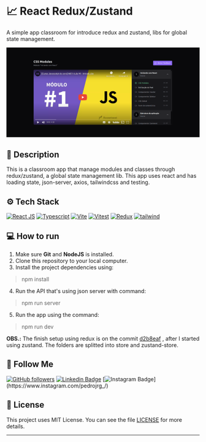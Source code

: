 # 📈 React Redux/Zustand
A simple app classroom for introduce redux and zustand, libs for global state management.

![Classroom app - Redux and Zustand](/.github/screenshots/img_1.png "Classroom app - Redux and Zustand")

## :page_with_curl:  Description
This is a classroom app that manage modules and classes through redux/zustand, a global state management lib. This app uses react and has loading state, json-server, axios, tailwindcss and testing.
 
## :gear: Tech Stack
[![React JS](https://skillicons.dev/icons?i=react "React JS")](https://react.dev/ "React JS") [![Typescript](https://skillicons.dev/icons?i=ts "Typescript")](https://www.typescriptlang.org/ "Typescript") [![Vite](https://skillicons.dev/icons?i=vite "Vite")](https://vitejs.dev/ "Vite") [![Vitest](https://skillicons.dev/icons?i=vitest "Vitest")](https://vitest.dev/ "Vitest") [![Redux](https://skillicons.dev/icons?i=redux "Redux")](https://redux.js.org/ "Redux") [![tailwind](https://skillicons.dev/icons?i=tailwind "tailwind")](https://tailwindcss.com/ "tailwind")

## 💻 How to run
1. Make sure **Git** and **NodeJS** is installed.
2. Clone this repository to your local computer.
3. Install the project dependencies using:
> npm install
4. Run the API that's using json server with command:
> npm run server
5. Run the app using the command:
> npm run dev

**OBS.:** The finish setup using redux is on the commit [d2b8eaf](https://github.com/PedroJorge148/react-redux-zustand/commit/d2b8eafb5aa601348ec07121d65f2f0c301afcb2) , after I started using zustand. The folders are splitted into store and zustand-store.


## :rocket: Follow Me

[![GitHub followers](https://img.shields.io/github/followers/pedrojorge148?style=social&label=Follow&maxAge=2592000)](https://github.com/pedrojorge148 "Follow Me") [![Linkedin Badge](https://img.shields.io/badge/-Linkedin-blue?style=flat-square&logo=Linkedin&logoColor=white&link=https://www.linkedin.com/in/pedrojorge258/)](https://www.linkedin.com/in/pedrojorge258/)  [![Instagram Badge](https://img.shields.io/badge/-Instagram-purple?style=flat-square&logo=Instagram&logoColor=white&link=https://www.instagram.com/pedrojrg_)](https://www.instagram.com/pedrojrg_/)

## 📝 License

This project uses MIT License. You can see the file [LICENSE](LICENSE) for more details.

  ---